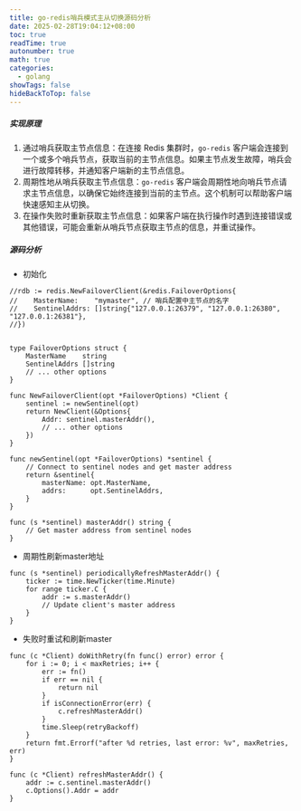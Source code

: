 ```yaml
---
title: go-redis哨兵模式主从切换源码分析
date: 2025-02-28T19:04:12+08:00
toc: true
readTime: true
autonumber: true
math: true
categories:
  - golang
showTags: false
hideBackToTop: false
---
```

##### 实现原理
1. 通过哨兵获取主节点信息：在连接 Redis 集群时，`go-redis` 客户端会连接到一个或多个哨兵节点，获取当前的主节点信息。如果主节点发生故障，哨兵会进行故障转移，并通知客户端新的主节点信息。
2. 周期性地从哨兵获取主节点信息：`go-redis` 客户端会周期性地向哨兵节点请求主节点信息，以确保它始终连接到当前的主节点。这个机制可以帮助客户端快速感知主从切换。
3. 在操作失败时重新获取主节点信息：如果客户端在执行操作时遇到连接错误或其他错误，可能会重新从哨兵节点获取主节点的信息，并重试操作。

##### 源码分析
- 初始化
```
//rdb := redis.NewFailoverClient(&redis.FailoverOptions{
//    MasterName:    "mymaster", // 哨兵配置中主节点的名字
//    SentinelAddrs: []string{"127.0.0.1:26379", "127.0.0.1:26380", "127.0.0.1:26381"},
//})


type FailoverOptions struct {
    MasterName    string
    SentinelAddrs []string
    // ... other options
}

func NewFailoverClient(opt *FailoverOptions) *Client {
    sentinel := newSentinel(opt)
    return NewClient(&Options{
        Addr: sentinel.masterAddr(),
        // ... other options
    })
}

func newSentinel(opt *FailoverOptions) *sentinel {
    // Connect to sentinel nodes and get master address
    return &sentinel{
        masterName: opt.MasterName,
        addrs:      opt.SentinelAddrs,
    }
}

func (s *sentinel) masterAddr() string {
    // Get master address from sentinel nodes
}
```

- 周期性刷新master地址
```
func (s *sentinel) periodicallyRefreshMasterAddr() {
    ticker := time.NewTicker(time.Minute)
    for range ticker.C {
        addr := s.masterAddr()
        // Update client's master address
    }
}
```

- 失败时重试和刷新master
```
func (c *Client) doWithRetry(fn func() error) error {
    for i := 0; i < maxRetries; i++ {
        err := fn()
        if err == nil {
            return nil
        }
        if isConnectionError(err) {
            c.refreshMasterAddr()
        }
        time.Sleep(retryBackoff)
    }
    return fmt.Errorf("after %d retries, last error: %v", maxRetries, err)
}

func (c *Client) refreshMasterAddr() {
    addr := c.sentinel.masterAddr()
    c.Options().Addr = addr
}
```